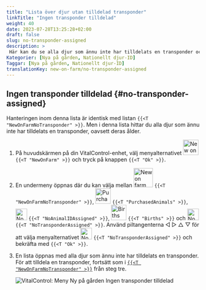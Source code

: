 ```yaml
---
title: "Lista över djur utan tilldelad transponder"
linkTitle: "Ingen transponder tilldelad"
weight: 40
date: 2023-07-28T13:25:28+02:00
draft: false
slug: no-transponder-assigned
description: >
 Här kan du se alla djur som ännu inte har tilldelats en transponder och tilldela en transponder till dem.
Kategorier: [Nya på gården, Nationellt djur-ID]
Taggar: [Nya på gården, Nationellt djur-ID]
translationKey: new-on-farm/no-transponder-assigned
---
```

## Ingen transponder tilldelad {#no-transponder-assigned}

Hanteringen inom denna lista är identisk med listan `{{<T "NewOnFarmNoTransponder" >}}`. Men i denna lista hittar du alla djur som ännu inte har tilldelats en transponder, oavsett deras ålder.

1. På huvudskärmen på din VitalControl-enhet, välj menyalternativet <img src="/icons/main/new-on-farm.svg" width="40" align="bottom" alt="New on farm" /> `{{<T "NewOnFarm" >}}` och tryck på knappen `{{<T "Ok" >}}`.

2. En undermeny öppnas där du kan välja mellan <img src="/icons/registration/new-on-farm-no-transponder.svg" width="50" align="bottom" alt="New on farm, no transponder" /> `{{<T "NewOnFarmNoTransponder" >}}`, <img src="/icons/main/new-on-farm.svg" width="40" align="bottom" alt="Purchased animals" /> `{{<T "PurchasedAnimals" >}}`, <img src="/icons/registration/no-eartag-number.svg" width="30" align="bottom" alt="No national animal ID" /> `{{<T "NoAnimalIDAssigned" >}}`, <img src="/icons/main/births.svg" width="40" align="bottom" alt="Births" /> `{{<T "Births" >}}` och <img src="/icons/registration/no-transponder.svg" width="30" align="bottom" alt="No transponder assigned" /> `{{<T "NoTransponderAssigned" >}}`. Använd piltangenterna ◁ ▷ △ ▽ för att välja menyalternativet <img src="/icons/registration/no-transponder.svg" width="30" align="bottom" alt="No transponder assigned" /> `{{<T "NoTransponderAssigned" >}}` och bekräfta med `{{<T "Ok" >}}`.

3. En lista öppnas med alla djur som ännu inte har tilldelats en transponder. För att tilldela en transponder, fortsätt som i [`{{<T "NewOnFarmNoTransponder" >}}`](../new-no-transponder/#new-on-farm-no-transponder) från steg tre.

    ![VitalControl: Meny Ny på gården Ingen transponder tilldelad](../images/notransponder2.png "Ingen transponder tilldelad")
